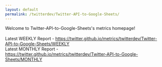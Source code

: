```yaml
---
layout: default
permalink: /twitterdev/Twitter-API-to-Google-Sheets/
---
```

Welcome to Twitter-API-to-Google-Sheets's metrics homepage!
<br><br>
Latest WEEKLY Report - <a href="https://twitter.github.io/metrics/twitterdev/Twitter-API-to-Google-Sheets/WEEKLY">https://twitter.github.io/metrics/twitterdev/Twitter-API-to-Google-Sheets/WEEKLY</a>
<br>
Latest MONTHLY Report - <a href="https://twitter.github.io/metrics/twitterdev/Twitter-API-to-Google-Sheets/MONTHLY">https://twitter.github.io/metrics/twitterdev/Twitter-API-to-Google-Sheets/MONTHLY</a>
<br>

